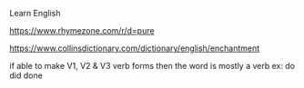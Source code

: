 Learn English

https://www.rhymezone.com/r/d=pure

https://www.collinsdictionary.com/dictionary/english/enchantment

if able to make V1, V2 & V3 verb forms then the word is mostly a verb
ex: do did done
